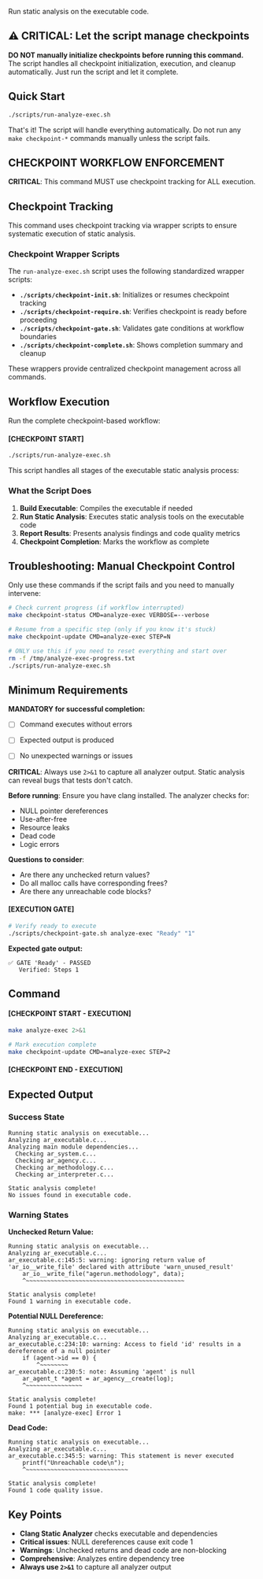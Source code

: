 Run static analysis on the executable code.

## ⚠️ CRITICAL: Let the script manage checkpoints

**DO NOT manually initialize checkpoints before running this command.** The script handles all checkpoint initialization, execution, and cleanup automatically. Just run the script and let it complete.

## Quick Start

```bash
./scripts/run-analyze-exec.sh
```

That's it! The script will handle everything automatically. Do not run any `make checkpoint-*` commands manually unless the script fails.

## CHECKPOINT WORKFLOW ENFORCEMENT

**CRITICAL**: This command MUST use checkpoint tracking for ALL execution.

## Checkpoint Tracking

This command uses checkpoint tracking via wrapper scripts to ensure systematic execution of static analysis.

### Checkpoint Wrapper Scripts

The `run-analyze-exec.sh` script uses the following standardized wrapper scripts:

- **`./scripts/checkpoint-init.sh`**: Initializes or resumes checkpoint tracking
- **`./scripts/checkpoint-require.sh`**: Verifies checkpoint is ready before proceeding
- **`./scripts/checkpoint-gate.sh`**: Validates gate conditions at workflow boundaries
- **`./scripts/checkpoint-complete.sh`**: Shows completion summary and cleanup

These wrappers provide centralized checkpoint management across all commands.

## Workflow Execution

Run the complete checkpoint-based workflow:

#### [CHECKPOINT START]

```bash
./scripts/run-analyze-exec.sh
```

This script handles all stages of the executable static analysis process:

### What the Script Does

1. **Build Executable**: Compiles the executable if needed
2. **Run Static Analysis**: Executes static analysis tools on the executable code
3. **Report Results**: Presents analysis findings and code quality metrics
4. **Checkpoint Completion**: Marks the workflow as complete

## Troubleshooting: Manual Checkpoint Control

Only use these commands if the script fails and you need to manually intervene:

```bash
# Check current progress (if workflow interrupted)
make checkpoint-status CMD=analyze-exec VERBOSE=--verbose

# Resume from a specific step (only if you know it's stuck)
make checkpoint-update CMD=analyze-exec STEP=N

# ONLY use this if you need to reset everything and start over
rm -f /tmp/analyze-exec-progress.txt
./scripts/run-analyze-exec.sh
```

## Minimum Requirements

**MANDATORY for successful completion:**
- [ ] Command executes without errors
- [ ] Expected output is produced
- [ ] No unexpected warnings or issues




**CRITICAL**: Always use `2>&1` to capture all analyzer output. Static analysis can reveal bugs that tests don't catch.

**Before running**: Ensure you have clang installed. The analyzer checks for:
- NULL pointer dereferences
- Use-after-free
- Resource leaks
- Dead code
- Logic errors

**Questions to consider**:
- Are there any unchecked return values?
- Do all malloc calls have corresponding frees?
- Are there any unreachable code blocks?

#### [EXECUTION GATE]
```bash
# Verify ready to execute
./scripts/checkpoint-gate.sh analyze-exec "Ready" "1"
```

**Expected gate output:**
```
✅ GATE 'Ready' - PASSED
   Verified: Steps 1
```

## Command

#### [CHECKPOINT START - EXECUTION]

```bash
make analyze-exec 2>&1

# Mark execution complete
make checkpoint-update CMD=analyze-exec STEP=2
```


#### [CHECKPOINT END - EXECUTION]
## Expected Output

### Success State
```
Running static analysis on executable...
Analyzing ar_executable.c...
Analyzing main module dependencies...
  Checking ar_system.c...
  Checking ar_agency.c...
  Checking ar_methodology.c...
  Checking ar_interpreter.c...

Static analysis complete!
No issues found in executable code.
```

### Warning States

**Unchecked Return Value:**
```
Running static analysis on executable...
Analyzing ar_executable.c...
ar_executable.c:145:5: warning: ignoring return value of 'ar_io__write_file' declared with attribute 'warn_unused_result'
    ar_io__write_file("agerun.methodology", data);
    ^~~~~~~~~~~~~~~~~~~~~~~~~~~~~~~~~~~~~~~~~~~~~~

Static analysis complete!
Found 1 warning in executable code.
```

**Potential NULL Dereference:**
```
Running static analysis on executable...
Analyzing ar_executable.c...
ar_executable.c:234:10: warning: Access to field 'id' results in a dereference of a null pointer
    if (agent->id == 0) {
        ^~~~~~~~~
ar_executable.c:230:5: note: Assuming 'agent' is null
    ar_agent_t *agent = ar_agency__create(log);
    ^~~~~~~~~~~~~~~~~

Static analysis complete!
Found 1 potential bug in executable code.
make: *** [analyze-exec] Error 1
```

**Dead Code:**
```
Running static analysis on executable...
Analyzing ar_executable.c...
ar_executable.c:345:5: warning: This statement is never executed
    printf("Unreachable code\n");
    ^~~~~~~~~~~~~~~~~~~~~~~~~~~~~~

Static analysis complete!
Found 1 code quality issue.
```



## Key Points

- **Clang Static Analyzer** checks executable and dependencies
- **Critical issues**: NULL dereferences cause exit code 1
- **Warnings**: Unchecked returns and dead code are non-blocking
- **Comprehensive**: Analyzes entire dependency tree
- **Always use `2>&1`** to capture all analyzer output
